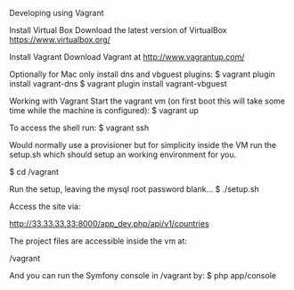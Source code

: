 Developing using Vagrant

Install Virtual Box
Download the latest version of VirtualBox
https://www.virtualbox.org/

Install Vagrant
Download Vagrant at http://www.vagrantup.com/

Optionally for Mac only install dns and vbguest plugins:
$ vagrant plugin install vagrant-dns
$ vagrant plugin install vagrant-vbguest

Working with Vagrant
Start the vagrant vm (on first boot this will take some time while the machine is configured):
$ vagrant up

To access the shell run:
$ vagrant ssh

Would normally use a provisioner but for simplicity inside the VM run the setup.sh which should setup an working environment for you. 

$ cd /vagrant

Run the setup, leaving the mysql root password blank...
$ ./setup.sh 

Access the site via:

http://33.33.33.33:8000/app_dev.php/api/v1/countries

The project files are accessible inside the vm at:

/vagrant

And you can run the Symfony console in /vagrant by:
$ php app/console